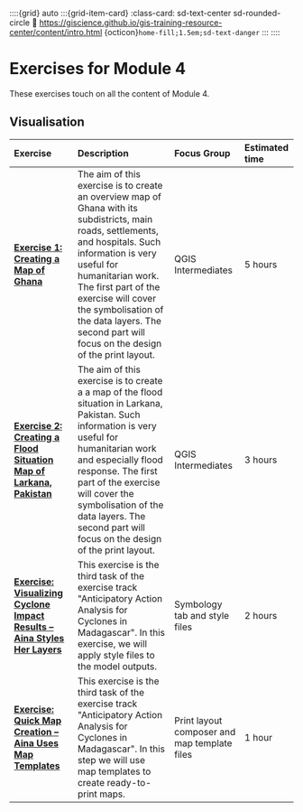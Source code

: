 ::::{grid} auto
:::{grid-item-card}
:class-card: sd-text-center sd-rounded-circle
:link: https://giscience.github.io/gis-training-resource-center/content/intro.html 
{octicon}`home-fill;1.5em;sd-text-danger`
:::
::::

# Exercises for Module 4

These exercises touch on all the content of Module 4.

## Visualisation

| Exercise| Description |Focus Group|Estimated time| 
| :-------------------- | :----------------- |:----------------- |:----------------- |
| __[Exercise 1: Creating a Map of Ghana](/content/Module_4/en_qgis_map_design_I_ex1.md)__ | The aim of this exercise is to create an overview map of Ghana with its subdistricts, main roads, settlements, and hospitals. Such information is very useful for humanitarian work. The first part of the exercise will cover the symbolisation of the data layers. The second part will focus on the design of the print layout. | QGIS Intermediates | 5 hours | 
| __[Exercise 2: Creating a Flood Situation Map of Larkana, Pakistan](/content/Module_4/en_qgis_map_design_I_ex2.md)__ | The aim of this exercise is to create a a map of the flood situation in Larkana, Pakistan. Such information is very useful for humanitarian work and especially flood response. The first part of the exercise will cover the symbolisation of the data layers. The second part will focus on the design of the print layout. | QGIS Intermediates | 3 hours | 
| __[Exercise: Visualizing Cyclone Impact Results – Aina Styles Her Layers](/content/Module_4/en_module_4_mdg_aa_ex_4.md)__ |  This exercise is the third task of the exercise track "Anticipatory Action Analysis for Cyclones in Madagascar". In this exercise, we will apply style files to the model outputs. | Symbology tab and style files | 2 hours | 
| __[Exercise: Quick Map Creation – Aina Uses Map Templates](/content/Module_4/en_module_4_mdg_aa_ex_5.md)__ | This exercise is the third task of the exercise track "Anticipatory Action Analysis for Cyclones in Madagascar". In this step we will use map templates to create ready-to-print maps. | Print layout composer and map template files | 1 hour | 


<!----* __⚠️construction⚠️ [Flooding in Cambodia]:__ This exercise is designed to apply the basics of map design from chapter 1, 2, and 3. Make sure to go through these chapter before starting this exercise. The corresponding subchapters and wiki-pages are linked if you need to refresh your memory.
